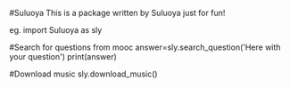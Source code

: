 #Suluoya
This is a package written by Suluoya just for fun!

eg.
import Suluoya as sly

#Search for questions from mooc
answer=sly.search_question('Here with your question')
print(answer)

#Download music
sly.download_music()

